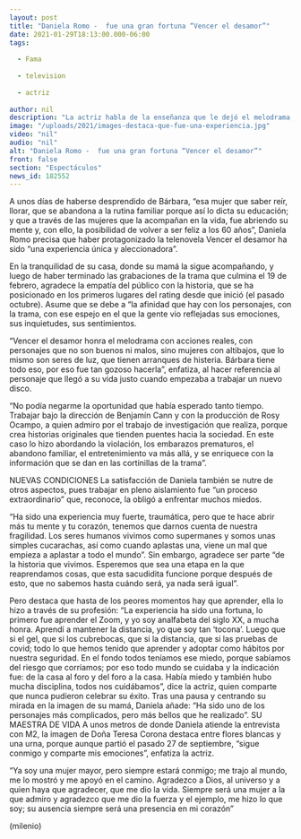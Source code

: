 ```yaml
---
layout: post
title: "Daniela Romo -  fue una gran fortuna “Vencer el desamor”"
date: 2021-01-29T18:13:00.000-06:00
tags:
  
  - Fama
  
  - television
  
  - actriz
  
author: nil
description: "La actriz habla de la enseñanza que le dejó el melodrama, el cual honra al género con una historia que aborda la realidad. "
image: "/uploads/2021/images-destaca-que-fue-una-experiencia.jpg"
video: "nil"
audio: "nil"
alt: "Daniela Romo -  fue una gran fortuna “Vencer el desamor”"
front: false
section: "Espectáculos"
news_id: 182552
---
```


A unos días de haberse desprendido de Bárbara, “esa mujer que saber reír, llorar, que se abandona a la rutina familiar porque así lo dicta su educación; y que a través de las mujeres que la acompañan en la vida, fue abriendo su mente y, con ello, la posibilidad de volver a ser feliz a los 60 años”, Daniela Romo precisa que haber protagonizado la telenovela Vencer el desamor ha sido “una experiencia única y aleccionadora”. 

En la tranquilidad de su casa, donde su mamá la sigue acompañando, y luego de haber terminado las grabaciones de la trama que culmina el 19 de febrero, agradece la empatía del público con la historia, que se ha posicionado en los primeros lugares del rating desde que inició (el pasado octubre). Asume que se debe a “la afinidad que hay con los personajes, con la trama, con ese espejo en el que la gente vio reflejadas sus emociones, sus inquietudes, sus sentimientos. 

“Vencer el desamor honra el melodrama con acciones reales, con personajes que no son buenos ni malos, sino mujeres con altibajos, que lo mismo son seres de luz, que tienen arranques de histeria. Bárbara tiene todo eso, por eso fue tan gozoso hacerla”, enfatiza, al hacer referencia al personaje que llegó a su vida justo cuando empezaba a trabajar un nuevo disco. 

“No podía negarme la oportunidad que había esperado tanto tiempo. Trabajar bajo la dirección de Benjamín Cann y con la producción de Rosy Ocampo, a quien admiro por el trabajo de investigación que realiza, porque crea historias originales que tienden puentes hacia la sociedad. En este caso lo hizo abordando la violación, los embarazos prematuros, el abandono familiar, el entretenimiento va más allá, y se enriquece con la información que se dan en las cortinillas de la trama”. 

NUEVAS CONDICIONES 
La satisfacción de Daniela también se nutre de otros aspectos, pues trabajar en pleno aislamiento fue “un proceso extraordinario” que, reconoce, la obligó a enfrentar muchos miedos. 

“Ha sido una experiencia muy fuerte, traumática, pero que te hace abrir más tu mente y tu corazón, tenemos que darnos cuenta de nuestra fragilidad. Los seres humanos vivimos como supermanes y somos unas simples cucarachas, así como cuando aplastas una, viene un mal que empieza a aplastar a todo el mundo”. 
Sin embargo, agradece ser parte “de la historia que vivimos. Esperemos que sea una etapa en la que reaprendamos cosas, que esta sacudidita funcione porque después de esto, que no sabemos hasta cuándo será, ya nada será igual”. 

Pero destaca que hasta de los peores momentos hay que aprender, ella lo hizo a través de su profesión: “La experiencia ha sido una fortuna, lo primero fue aprender el Zoom, y yo soy analfabeta del siglo XX, a mucha honra. Aprendí a mantener la distancia, yo que soy tan ‘tocona’. Luego que si el gel, que si los cubrebocas, que si la distancia, que si las pruebas de covid; todo lo que hemos tenido que aprender y adoptar como hábitos por nuestra seguridad. En el fondo todos teníamos ese miedo, porque sabíamos del riesgo que corríamos; por eso todo mundo se cuidaba y la indicación fue: de la casa al foro y del foro a la casa. Había miedo y también hubo mucha disciplina, todos nos cuidábamos”, dice la actriz, quien comparte que nunca pudieron celebrar su éxito. 
Tras una pausa y centrando su mirada en la imagen de su mamá, Daniela añade: “Ha sido uno de los personajes más complicados, pero más bellos que he realizado”. 
SU MAESTRA DE VIDA 
A unos metros de donde Daniela atiende la entrevista con M2, la imagen de Doña Teresa Corona destaca entre flores blancas y una urna, porque aunque partió el pasado 27 de septiembre, “sigue conmigo y comparte mis emociones”, enfatiza la actriz. 

“Ya soy una mujer mayor, pero siempre estará conmigo; me trajo al mundo, me lo mostró y me apoyó en el camino. Agradezco a Dios, al universo y a quien haya que agradecer, que me dio la vida. Siempre será una mujer a la que admiro y agradezco que me dio la fuerza y el ejemplo, me hizo lo que soy; su ausencia siempre será una presencia en mi corazón”

(milenio)
